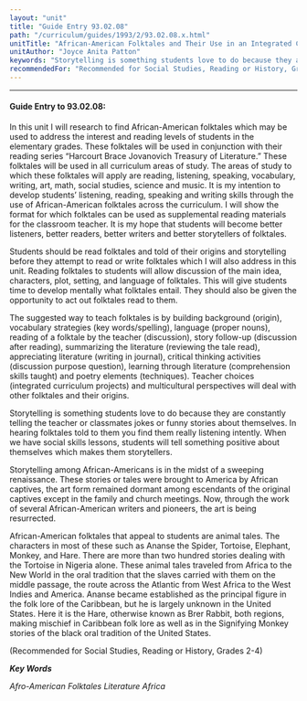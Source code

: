 ```yaml
---
layout: "unit"
title: "Guide Entry 93.02.08"
path: "/curriculum/guides/1993/2/93.02.08.x.html"
unitTitle: "African-American Folktales and Their Use in an Integrated Curriculum"
unitAuthor: "Joyce Anita Patton"
keywords: "Storytelling is something students love to do because they are constantly telling the teacher or classmates jokes or funny stories about themselves. In hearing folktales told to them you find them really listening intently. When we have social skills lessons, students will tell something positive about themselves which makes them storytellers."
recommendedFor: "Recommended for Social Studies, Reading or History, Grades 2-4"
---
```

<body>
<hr/>
 <h4>
  Guide Entry to 93.02.08:
 </h4>
 In this unit I will research to find African-American folktales which may be used to address the interest and reading levels of students in the elementary grades. These folktales will be used in conjunction with their reading series “Harcourt Brace Jovanovich Treasury of Literature.” These folktales will be used in all curriculum areas of study. The areas of study to which these folktales will apply are reading, listening, speaking, vocabulary, writing, art, math, social studies, science and music. It is my intention to develop students’ listening, reading, speaking and writing skills through the use of African-American folktales across the curriculum. I will show the format for which folktales can be used as supplemental reading materials for the classroom teacher. It is my hope that students will become better listeners, better readers, better writers and better storytellers of folktales.
 <p>
  Students should be read folktales and told of their origins and storytelling before they attempt to read or write folktales which I will also address in this unit. Reading folktales to students will allow discussion of the main idea, characters, plot, setting, and language of folktales. This will give students time to develop mentally what folktales entail. They should also be given the opportunity to act out folktales read to them.
 </p>
 <p>
  The suggested way to teach folktales is by building background (origin), vocabulary strategies (key words/spelling), language (proper nouns), reading of a folktale by the teacher (discussion), story follow-up (discussion after reading), summarizing the literature (reviewing the tale read), appreciating literature (writing in journal), critical thinking activities (discussion purpose question), learning through literature (comprehension skills taught) and poetry elements (techniques). Teacher choices (integrated curriculum projects) and multicultural perspectives will deal with other folktales and their origins.
 </p>
 <p>
  Storytelling is something students love to do because they are constantly telling the teacher or classmates jokes or funny stories about themselves. In hearing folktales told to them you find them really listening intently. When we have social skills lessons, students will tell something positive about themselves which makes them storytellers.
 </p>
 <p>
  Storytelling among African-Americans is in the midst of a sweeping renaissance. These stories or tales were brought to America by African captives, the art form remained dormant among escendants of the original captives except in the family and church meetings. Now, through the work of several African-American writers and pioneers, the art is being resurrected.
 </p>
 <p>
  African-American folktales that appeal to students are animal tales. The characters in most of these such as Ananse the Spider, Tortoise, Elephant, Monkey, and Hare. There are more than two hundred stories dealing with the Tortoise in Nigeria alone. These animal tales traveled from Africa to the New World in the oral tradition that the slaves carried with them on the middle passage, the route across the Atlantic from West Africa to the West Indies and America. Ananse became established as the principal figure in the folk lore of the Caribbean, but he is largely unknown in the United States. Here it is the Hare, otherwise known as Brer Rabbit, both regions, making mischief in Caribbean folk lore as well as in the Signifying Monkey stories of the black oral tradition of the United States.
 </p>
 <p>
  (Recommended for Social Studies, Reading or History, Grades 2-4)
 </p>
<p>
  <b>
   <i>
    Key Words
   </i>
  </b>
  <br/>
 </p>
 <p>
  <i>
   Afro-American Folktales Literature Africa
  </i>
 </p>

</body>